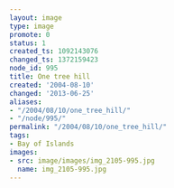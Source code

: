 ```yaml
---
layout: image
type: image
promote: 0
status: 1
created_ts: 1092143076
changed_ts: 1372159423
node_id: 995
title: One tree hill
created: '2004-08-10'
changed: '2013-06-25'
aliases:
- "/2004/08/10/one_tree_hill/"
- "/node/995/"
permalink: "/2004/08/10/one_tree_hill/"
tags:
- Bay of Islands
images:
- src: image/images/img_2105-995.jpg
  name: img_2105-995.jpg
---
```


